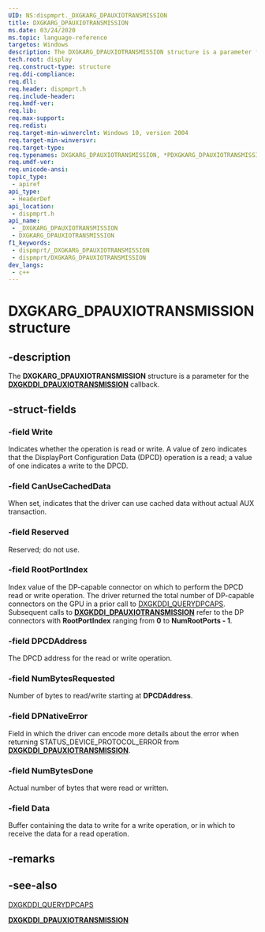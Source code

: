 ```yaml
---
UID: NS:dispmprt._DXGKARG_DPAUXIOTRANSMISSION
title: DXGKARG_DPAUXIOTRANSMISSION
ms.date: 03/24/2020
ms.topic: language-reference
targetos: Windows
description: The DXGKARG_DPAUXIOTRANSMISSION structure is a parameter for the DXGKDDI_DPAUXIOTRANSMISSION callback.
tech.root: display
req.construct-type: structure
req.ddi-compliance: 
req.dll: 
req.header: dispmprt.h
req.include-header: 
req.kmdf-ver: 
req.lib: 
req.max-support: 
req.redist: 
req.target-min-winverclnt: Windows 10, version 2004
req.target-min-winversvr: 
req.target-type: 
req.typenames: DXGKARG_DPAUXIOTRANSMISSION, *PDXGKARG_DPAUXIOTRANSMISSION
req.umdf-ver: 
req.unicode-ansi: 
topic_type:
 - apiref
api_type:
 - HeaderDef
api_location:
 - dispmprt.h
api_name:
 - _DXGKARG_DPAUXIOTRANSMISSION
 - DXGKARG_DPAUXIOTRANSMISSION
f1_keywords:
 - dispmprt/_DXGKARG_DPAUXIOTRANSMISSION
 - dispmprt/DXGKARG_DPAUXIOTRANSMISSION
dev_langs:
 - c++
---
```


# DXGKARG_DPAUXIOTRANSMISSION structure

## -description

The **DXGKARG_DPAUXIOTRANSMISSION** structure is a parameter for the [**DXGKDDI_DPAUXIOTRANSMISSION**](nc-dispmprt-dxgkddi_dpauxiotransmission.md) callback.

## -struct-fields

### -field Write

Indicates whether the operation is read or write. A value of zero indicates that the DisplayPort Configuration Data (DPCD) operation is a read; a value of one indicates a write to the DPCD.

### -field CanUseCachedData

When set, indicates that the driver can use cached data without actual AUX transaction.

### -field Reserved

Reserved; do not use.

### -field RootPortIndex

Index value of the DP-capable connector on which to perform the DPCD read or write operation. The driver returned the total number of DP-capable connectors on the GPU in a prior call to [DXGKDDI_QUERYDPCAPS](nc-dispmprt-dxgkddi_querydpcaps.md). Subsequent calls to [**DXGKDDI_DPAUXIOTRANSMISSION**](nc-dispmprt-dxgkddi_dpauxiotransmission.md) refer to the DP connectors with **RootPortIndex** ranging from **0** to **NumRootPorts - 1**.

### -field DPCDAddress

The DPCD address for the read or write operation.

### -field NumBytesRequested

Number of bytes to read/write starting at **DPCDAddress**.

### -field DPNativeError

Field in which the driver can encode more details about the error when returning STATUS_DEVICE_PROTOCOL_ERROR from [**DXGKDDI_DPAUXIOTRANSMISSION**](nc-dispmprt-dxgkddi_dpauxiotransmission.md).  

### -field NumBytesDone

Actual number of bytes that were read or written.

### -field Data

Buffer containing the data to write for a write operation, or in which to receive the data for a read operation.

## -remarks

## -see-also

[DXGKDDI_QUERYDPCAPS](nc-dispmprt-dxgkddi_querydpcaps.md)

[**DXGKDDI_DPAUXIOTRANSMISSION**](nc-dispmprt-dxgkddi_dpauxiotransmission.md)
